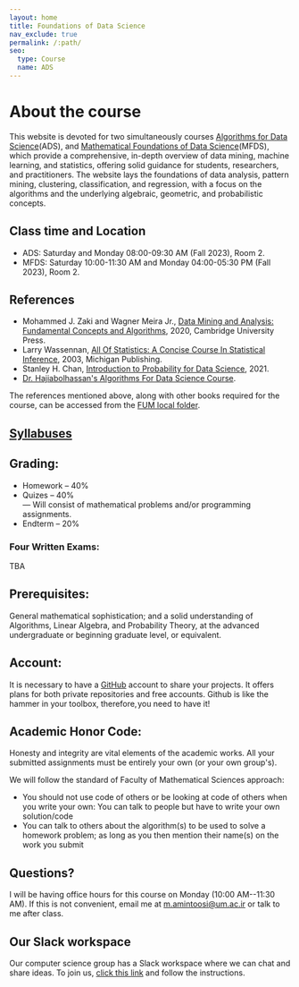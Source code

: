 ```yaml
---
layout: home
title: Foundations of Data Science
nav_exclude: true
permalink: /:path/
seo:
  type: Course
  name: ADS
---
```


# About the course


This website is devoted for two simultaneously courses [Algorithms for Data Science](ADS.md)(ADS), and [Mathematical Foundations of Data Science](MFDS.md)(MFDS), which provide a comprehensive, in-depth overview of data mining, machine learning, and statistics, offering solid guidance for students, researchers, and practitioners. The website lays the foundations of data analysis, pattern mining, clustering, classification, and regression, with a focus on the algorithms and the underlying algebraic, geometric, and probabilistic concepts.

<!-- This courses covers the fundamental algorithms and mathematics in data mining and machine learning; form the basis of data science, utilizing automated methods to analyze patterns and models for all kinds of data in applications ranging from scientific discovery to business analytics.  -->

## <a name="Class-Time-and-Location"></a>Class time and Location
- ADS:  Saturday and Monday 08:00-09:30 AM (Fall 2023), Room 2. 
- MFDS: Saturday 10:00-11:30 AM  and Monday 04:00-05:30 PM (Fall 2023), Room 2. 

## References
- Mohammed J. Zaki and Wagner Meira Jr., [Data Mining and Analysis: Fundamental Concepts and Algorithms](http://www.dataminingbook.info/pmwiki.php/Main/BookResources), 2020, Cambridge University Press.
- Larry Wassennan, [All Of Statistics: A Concise Course In Statistical Inference](https://egrcc.github.io/docs/math/all-of-statistics.pdf), 2003, Michigan Publishing. 
- Stanley H. Chan, [Introduction to Probability for Data Science](https://probability4datascience.com/index.html), 2021.
- [Dr. Hajiabolhassan's Algorithms For Data Science Course](https://hhaji.github.io/Algorithms-For-Data-Science).

The references mentioned above, along with other books required for the course, can be accessed from the [FUM local folder](https://fumdrive.um.ac.ir/index.php/s/24MTPpBXXGWCnBZ).

## [Syllabuses](https://1drv.ms/b/s!AmjylFwPahYx72aSR6WT6gDpjxnn?e=rRg5kY)

## <a name="Grading"></a>Grading:
* Homework – 40% <br>
* Quizes – 40% <br>
— Will consist of mathematical problems and/or programming assignments.
* Endterm – 20%

### <a name="Four-Written-Exams"></a>Four Written Exams:
TBA

## <a name="Prerequisites"></a>Prerequisites:
General mathematical sophistication; and a solid understanding of Algorithms, Linear Algebra, and Probability Theory, at the advanced undergraduate or beginning graduate level, or equivalent.
<!-- The used concepts of statistics and mathematics are taught simultaneously with this course by Dr. Fakoor in the Mathematical Foundations of Data Science course. -->


<!-- ## <a name="Topics"></a>Topics:
Have a look at some reports of [Kaggle](https://www.kaggle.com/) or Stanford students ([CS224N](http://nlp.stanford.edu/courses/cs224n/2015/), [CS224D](http://cs224d.stanford.edu/reports_2016.html)) to get some general inspiration. -->

## <a name="Account"></a>Account:
It is necessary to have a [GitHub](https://github.com/) account to share your projects. It offers plans for both private repositories and free accounts. Github is like the hammer in your toolbox, therefore, you need to have it!

## <a name="Academic-Honor-Code"></a>Academic Honor Code:
Honesty and integrity are vital elements of the academic works. All your submitted assignments must be entirely your own (or your own group's).

We will follow the standard of Faculty of Mathematical Sciences approach: 
* You should not use code of others or be looking at code of others when you write your own: You can talk to people but have to write your own solution/code
*  You can talk to others about the algorithm(s) to be used to solve a homework problem; as long as you then mention their name(s) on the work you submit

## <a name="Questions"></a>Questions?
I will be having office hours for this course on Monday (10:00 AM--11:30 AM). If this is not convenient, email me at m.amintoosi@um.ac.ir or talk to me after class.

## Our Slack workspace
Our computer science group has a Slack workspace where we can chat and share ideas. To join us, [click this link](https://join.slack.com/t/fum-cs/shared_invite/zt-1zntzuw2t-JOWbsyQdGASNz~40AhWy_Q) and follow the instructions.